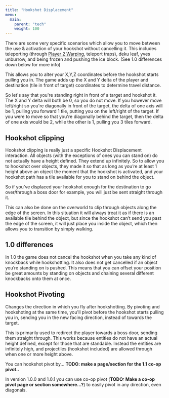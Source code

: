 ```yaml
---
title: "Hookshot Displacement"
menu:
  main:
    parent: "tech"
    weight: 100
---
```


There are some very specific scenarios which allow you to move between the use & activation of your hookshot without cancelling it.
This includes teleporting (through [Player 2 Warping](/tech/player-2-warp), teleport traps), deku leaf, yves unburrow, and being frozen and pushing the ice block.
(See 1.0 differences down below for more info)

This allows you to alter your X,Y,Z coordinates before the hookshot starts pulling you in.
The game adds up the X and Y delta of the player and destination (tile in front of target) coordinates to determine travel distance.

So let's say that you're standing right in front of a target and hookshot it. The X and Y delta will both be 0, so you do not move.
If you however move left/right so you're diagonally in front of the target, the delta of one axis will be 1, pulling you forward 1 tile, putting you on the left/right of the target.
If you were to move so that you're diagonally behind the target, then the delta of one axis would be 2, while the other is 1, pulling you 3 tiles forward.

## Hookshot clipping

Hookshot clipping is really just a specific Hookshot Displacement interaction.
All objects (with the exceptions of ones you can stand on) do not actually have a height defined. They extend up infinitely.
So to allow you to hookshot over objects, they made it so that as long as you’re at least 1 height above an object the moment that the hookshot is activated, and your hookshot path has a tile available for you to stand on behind the object.

So if you’ve displaced your hookshot enough for the destination to go over/through a boss door for example, you will just be sent straight through it.

This can also be done on the overworld to clip through objects along the edge of the screen.
In this situation it will always treat it as if there is an available tile behind the object, but since the hookshot can’t send you past the edge of the screen, it will just place you inside the object, which then allows you to transition by simply walking.

## 1.0 differences

In 1.0 the game does not cancel the hookshot when you take any kind of knockback while hookshotting.
It also does not get cancelled if an object you’re standing on is pushed.
This means that you can offset your position be great amounts by standing on objects and chaining several different knockbacks onto them at once.


## Hookshot Pivoting

Changes the direction in which you fly after hookshotting.
By pivoting and hookshoting at the same time, you'll pivot before the hookshot starts pulling you in, sending you in the new facing direction, instead of towards the target.

This is primarily used to redirect the player towards a boss door, sending them straight through.
This works because entities do not have an actual height defined, except for those that are standable.
Instead the entities are infinitely high, and projectiles (hookshot included) are allowed through when one or more height above.

You can hookshot pivot by... **TODO: make a page/section for the 1.1 co-op pivot..**

In version 1.0.0 and 1.0.1 you can use co-op pivot (**TODO: Make a co-op pivot page or section somewhere...?**) to easily pivot in any direction, even diagonals.
